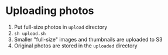 # Uploading photos

1. Put full-size photos in `upload` directory
2. `sh upload.sh`
3. Smaller "full-size" images and thumbnails are uploaded to S3
4. Original photos are stored in the `uploaded` directory